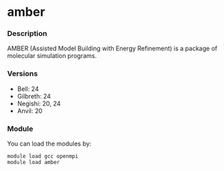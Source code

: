 # amber

### Description

AMBER (Assisted Model Building with Energy Refinement) is a package of molecular simulation programs.

### Versions

* Bell: 24
* Gilbreth: 24
* Negishi: 20, 24
* Anvil: 20

### Module

You can load the modules by:

```
module load gcc openmpi
module load amber
```